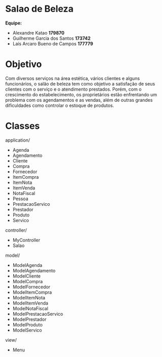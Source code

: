 # Salao de Beleza

**Equipe:**

* Alexandre Katao **179870**
* Guilherme Garcia dos Santos **173742**
* Laís Arcaro Bueno de Campos **177779**

# Objetivo
Com diversos serviços na área estética, vários clientes e alguns funcionários, o salão de beleza tem como objetivo a satisfação de seus clientes com o serviço e o atendimento prestados. Porém, com o crescimento do estabelecimento, os proprietários estão enfrentando um problema com os agendamentos e as vendas, além de outras grandes dificuldades como controlar o estoque de produtos.

# Classes
application/
- Agenda
- Agendamento
- Cliente
- Compra
- Fornecedor
- ItemCompra
- ItemNota
- ItemVenda
- NotaFiscal
- Pessoa
- PrestacaoServico
- Prestador
- Produto
- Servico

controller/
- MyController
- Salao

model/
- ModelAgenda
- ModelAgendamento
- ModelCliente
- ModelCompra
- ModelFornecedor
- ModelItemCompra
- ModelItemNota
- ModelItemVenda
- ModelNotaFiscal
- ModelPrestacaoServico
- ModelPrestador
- ModelProduto
- ModelServico

view/
- Menu
